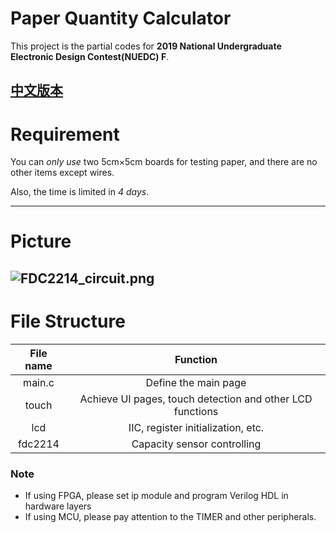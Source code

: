 # Paper Quantity Calculator

This project is the partial codes for **2019 National Undergraduate Electronic Design Contest(NUEDC) F**. 

[中文版本](https://github.com/Kexin-Tang/Paper-Quantity-Calculator)
-----
# Requirement

You can *only use* two 5cm×5cm boards for testing paper, and there are no other items except wires.

Also, the time is limited in *4 days*.

-----
# Picture

![FDC2214_circuit.png](https://i.loli.net/2020/09/11/13sCkpVu4Dczvt8.png)
-----
# File Structure

File name   |  Function
:----:|:------:
main.c | Define the main page
touch  | Achieve UI pages, touch detection and other LCD functions
lcd    | IIC, register initialization, etc.
fdc2214| Capacity sensor controlling

### Note
* If using FPGA, please set ip module and program Verilog HDL in hardware layers
* If using MCU, please pay attention to the TIMER and other peripherals.
